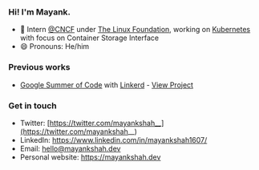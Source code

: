 ### Hi! I'm Mayank.

- :rocket: Intern [@CNCF](https://github.com/cncf) under [The Linux Foundation](https://lfx.linuxfoundation.org/tools/mentorship/), working on [Kubernetes](https://kubernetes.io/) with focus on Container Storage Interface
- 😄 Pronouns: He/him

### Previous works

- [Google Summer of Code](https://summerofcode.withgoogle.com/) with [Linkerd](https://github.com/linkerd) - [View Project](https://github.com/mayankshah1607/gsoc20-linkerd)

### Get in touch

- Twitter: [https://twitter.com/mayankshah__](https://twitter.com/mayankshah__)
- LinkedIn: https://www.linkedin.com/in/mayankshah1607/
- Email: hello@mayankshah.dev
- Personal website: https://mayankshah.dev
